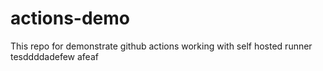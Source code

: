 # actions-demo
This repo for demonstrate github actions working with self hosted runner
tesddddadefew
afeaf
